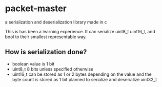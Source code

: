 # packet-master
 a serialization and deserialization library made in c

This is has been a learning experience. It can serialize uint8_t uint16_t, and bool to their smallest representable way.

## How is serialization done?
* boolean value is 1 bit
* uint8_t 8 bits unless specified otherwise
* uint16_t can be stored as 1 or 2 bytes depending on the value and the byte count is stored as 1 bit
planned to serialize and deserialize uint32_t